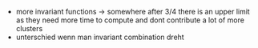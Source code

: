 - more invariant functions -> somewhere after 3/4 there is an upper limit as they need more time to compute and dont contribute a lot of more clusters
- unterschied wenn man invariant combination dreht